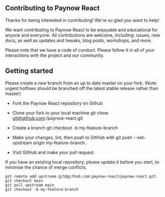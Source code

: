 ## Contributing to Paynow React

Thanks for being interested in contributing! We're so glad you want to help!

We want contributing to Paynow React to be enjoyable and educational for anyone and everyone. All contributions are welcome, including: issues, new docs, as well as updates and tweaks, blog posts, workshops, and more.

Please note that we have a code of conduct. Please follow it in all of your interactions with the project and our community.

## Getting started

Please create a new branch from an up to date master on your fork. (Note: urgent hotfixes should be branched off the latest stable release rather than master)

- Fork the Paynow React repository on Github

- Clone your fork to your local machine git clone git@github.com:<yourname>/paynow-react.git
- Create a branch git checkout -b my-feature-branch
- Make your changes, lint, then push to GitHub with git push --set-upstream origin my-feature-branch.
- Visit GitHub and make your pull request.

If you have an existing local repository, please update it before you start, to minimise the chance of merge conflicts.

```
git remote add upstream git@github.com:paynow-react/paynow-react.git
git checkout main
git pull upstream main
git checkout -b my-feature-branch
```
